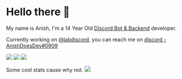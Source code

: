 # Hello there 👋
My name is Anish, I'm a 14 Year Old [Discord Bot & Backend](https://anishdoes.dev) developer.

Currently working on [@labdiscord](https://github.com/labdiscord), you can reach me on [discord - AnishDoesDev#0909](https://discordlabs.org/server)

[](https://img.shields.io/endpoint?label=currently&url=https://discordprofiles-dev.glitch.me/api/badge/status/720034658569683086?simple=true) ![](https://img.shields.io/endpoint?url=https://discordprofiles-dev.glitch.me/api/badge/playing/720034658569683086?vscode=false) ![](https://img.shields.io/endpoint?url=https://discordprofiles-dev.glitch.me/api/badge/vscode/720034658569683086) ![](https://img.shields.io/endpoint?url=https://discordprofiles-dev.glitch.me/api/badge/spotify/720034658569683086)

Some cool stats cause why not.
![](https://github-readme-stats.vercel.app/api?username=kognise&show_icons=true&hide_border=true&count_private=true)
<!--
**anishanne/anishanne** is a ✨ _special_ ✨ repository because its `README.md` (this file) appears on your GitHub profile.

Here are some ideas to get you started:

- 🔭 I’m currently working on ...
- 🌱 I’m currently learning ...
- 👯 I’m looking to collaborate on ...
- 🤔 I’m looking for help with ...
- 💬 Ask me about ...
- 📫 How to reach me: ...
- 😄 Pronouns: ...
- ⚡ Fun fact: ...
-->

